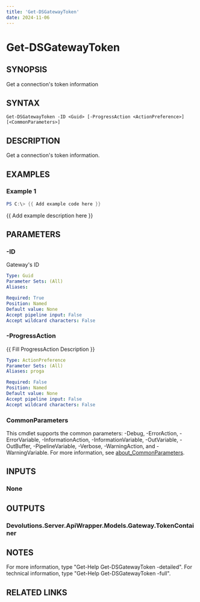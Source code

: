 ```yaml
---
title: 'Get-DSGatewayToken'
date: 2024-11-06
---
```



# Get-DSGatewayToken

## SYNOPSIS
Get a connection's token information

## SYNTAX

```
Get-DSGatewayToken -ID <Guid> [-ProgressAction <ActionPreference>] [<CommonParameters>]
```

## DESCRIPTION
Get a connection's token information.

## EXAMPLES

### Example 1
```powershell
PS C:\> {{ Add example code here }}
```

{{ Add example description here }}

## PARAMETERS

### -ID
Gateway's ID

```yaml
Type: Guid
Parameter Sets: (All)
Aliases:

Required: True
Position: Named
Default value: None
Accept pipeline input: False
Accept wildcard characters: False
```

### -ProgressAction
{{ Fill ProgressAction Description }}

```yaml
Type: ActionPreference
Parameter Sets: (All)
Aliases: proga

Required: False
Position: Named
Default value: None
Accept pipeline input: False
Accept wildcard characters: False
```

### CommonParameters
This cmdlet supports the common parameters: -Debug, -ErrorAction, -ErrorVariable, -InformationAction, -InformationVariable, -OutVariable, -OutBuffer, -PipelineVariable, -Verbose, -WarningAction, and -WarningVariable. For more information, see [about_CommonParameters](http://go.microsoft.com/fwlink/?LinkID=113216).

## INPUTS

### None
## OUTPUTS

### Devolutions.Server.ApiWrapper.Models.Gateway.TokenContainer
## NOTES
For more information, type "Get-Help Get-DSGatewayToken -detailed".
For technical information, type "Get-Help Get-DSGatewayToken -full".

## RELATED LINKS
